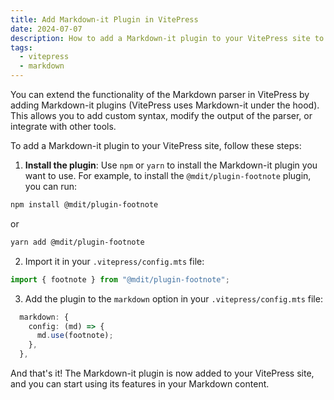 ```yaml
---
title: Add Markdown-it Plugin in VitePress
date: 2024-07-07
description: How to add a Markdown-it plugin to your VitePress site to extend the functionality of the Markdown parser.
tags:
  - vitepress
  - markdown
---
```


You can extend the functionality of the Markdown parser in VitePress by adding Markdown-it plugins (VitePress uses Markdown-it under the hood). This allows you to add custom syntax, modify the output of the parser, or integrate with other tools.

To add a Markdown-it plugin to your VitePress site, follow these steps:

1. **Install the plugin**: Use `npm` or `yarn` to install the Markdown-it plugin you want to use. For example, to install the `@mdit/plugin-footnote` plugin, you can run:

```bash
npm install @mdit/plugin-footnote
```

or

```bash
yarn add @mdit/plugin-footnote
```

2. Import it in your `.vitepress/config.mts` file:

```ts
import { footnote } from "@mdit/plugin-footnote";
```

3. Add the plugin to the `markdown` option in your `.vitepress/config.mts` file:

```ts
  markdown: {
    config: (md) => {
      md.use(footnote);
    },
  },
```

And that's it! The Markdown-it plugin is now added to your VitePress site, and you can start using its features in your Markdown content.

